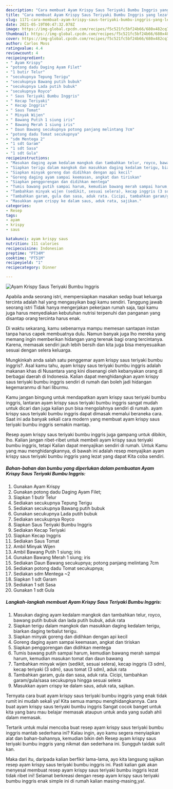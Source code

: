 ```yaml
---
description: "Cara membuat Ayam Krispy Saus Teriyaki Bumbu Inggris yang lezat Untuk Jualan"
title: "Cara membuat Ayam Krispy Saus Teriyaki Bumbu Inggris yang lezat Untuk Jualan"
slug: 1171-cara-membuat-ayam-krispy-saus-teriyaki-bumbu-inggris-yang-lezat-untuk-jualan
date: 2021-05-19T00:47:32.078Z
image: https://img-global.cpcdn.com/recipes/f5c521fc5bf24b66/680x482cq70/ayam-krispy-saus-teriyaki-bumbu-inggris-foto-resep-utama.jpg
thumbnail: https://img-global.cpcdn.com/recipes/f5c521fc5bf24b66/680x482cq70/ayam-krispy-saus-teriyaki-bumbu-inggris-foto-resep-utama.jpg
cover: https://img-global.cpcdn.com/recipes/f5c521fc5bf24b66/680x482cq70/ayam-krispy-saus-teriyaki-bumbu-inggris-foto-resep-utama.jpg
author: Carlos Moss
ratingvalue: 4.4
reviewcount: 4
recipeingredient:
- " Ayam Krispy"
- "potong dadu Daging Ayam Filet"
- "1 butir Telur"
- "secukupnya Tepung Terigu"
- "secukupnya Bawang putih bubuk"
- "secukupnya Lada putih bubuk"
- "secukupnya Royco"
- " Saus Teriyaki Bumbu Inggris"
- " Kecap Teriyaki"
- " Kecap Inggris"
- " Saus Tomat"
- " Minyak Wijen"
- " Bawang Putih 1 siung iris"
- " Bawang Merah 1 siung iris"
- " Daun Bawang secukupnya potong panjang melintang 7cm"
- "potong dadu Tomat secukupnya"
- "sdm Mentega 2"
- "1 sdt Garam"
- "1 sdt Sasa"
- "1 sdt Gula"
recipeinstructions:
- "Masukan daging ayam kedalam mangkok dan tambahkan telur, royco, bawang putih bubuk dan lada putih bubuk, aduk rata"
- "Siapkan terigu dalam mangkok dan masukkan daging kedalam terigu, biarkan daging terbalut terigu."
- "Siapkan minyak goreng dan didihkan dengan api kecil"
- "Goreng daging ayam sampai keemasan, angkat dan tiriskan"
- "Siapkan penggorengan dan didihkan mentega"
- "Tumis bawang putih sampai harum, kemudian bawang merah sampai harum, kemudian masukan tomat dan daun bawang"
- "Tambahkan minyak wijen (sedikit, sesuai selera), kecap inggris (3 sdm), kecap teriyaki (3 sdm), saus tomat (3 sdm), aduk rata"
- "Tambahkan garam, gula dan sasa, aduk rata. Cicipi, tambahkan garam/gula/sasa secukupnya hingga sesuai selera"
- "Masukkan ayam crispy ke dalam saus, aduk rata, sajikan."
categories:
- Resep
tags:
- ayam
- krispy
- saus

katakunci: ayam krispy saus 
nutrition: 111 calories
recipecuisine: Indonesian
preptime: "PT34M"
cooktime: "PT51M"
recipeyield: "1"
recipecategory: Dinner

---
```



![Ayam Krispy Saus Teriyaki Bumbu Inggris](https://img-global.cpcdn.com/recipes/f5c521fc5bf24b66/680x482cq70/ayam-krispy-saus-teriyaki-bumbu-inggris-foto-resep-utama.jpg)

Apabila anda seorang istri, mempersiapkan masakan sedap buat keluarga tercinta adalah hal yang mengasyikan bagi kamu sendiri. Tanggung jawab seorang istri Tidak hanya mengerjakan pekerjaan rumah saja, tapi kamu juga harus menyediakan kebutuhan nutrisi terpenuhi dan panganan yang disantap orang tercinta harus enak.

Di waktu  sekarang, kamu sebenarnya mampu memesan santapan instan tanpa harus capek membuatnya dulu. Namun banyak juga lho mereka yang memang ingin memberikan hidangan yang terenak bagi orang tercintanya. Karena, memasak sendiri jauh lebih bersih dan kita juga bisa menyesuaikan sesuai dengan selera keluarga. 



Mungkinkah anda salah satu penggemar ayam krispy saus teriyaki bumbu inggris?. Asal kamu tahu, ayam krispy saus teriyaki bumbu inggris adalah makanan khas di Nusantara yang kini disenangi oleh kebanyakan orang di berbagai daerah di Indonesia. Kalian dapat menghidangkan ayam krispy saus teriyaki bumbu inggris sendiri di rumah dan boleh jadi hidangan kegemaranmu di hari liburmu.

Kamu jangan bingung untuk mendapatkan ayam krispy saus teriyaki bumbu inggris, lantaran ayam krispy saus teriyaki bumbu inggris sangat mudah untuk dicari dan juga kalian pun bisa mengolahnya sendiri di rumah. ayam krispy saus teriyaki bumbu inggris dapat dimasak memalui beraneka cara. Saat ini ada banyak sekali cara modern yang membuat ayam krispy saus teriyaki bumbu inggris semakin mantap.

Resep ayam krispy saus teriyaki bumbu inggris juga gampang untuk dibikin, lho. Kalian jangan ribet-ribet untuk membeli ayam krispy saus teriyaki bumbu inggris, tetapi Kalian dapat menyajikan sendiri di rumah. Untuk Kamu yang mau menghidangkannya, di bawah ini adalah resep menyajikan ayam krispy saus teriyaki bumbu inggris yang lezat yang dapat Kita coba sendiri.

<!--inarticleads1-->

##### Bahan-bahan dan bumbu yang diperlukan dalam pembuatan Ayam Krispy Saus Teriyaki Bumbu Inggris:

1. Gunakan  Ayam Krispy
1. Gunakan potong dadu Daging Ayam Filet;
1. Siapkan 1 butir Telur
1. Sediakan secukupnya Tepung Terigu
1. Sediakan secukupnya Bawang putih bubuk
1. Gunakan secukupnya Lada putih bubuk
1. Sediakan secukupnya Royco
1. Siapkan  Saus Teriyaki Bumbu Inggris
1. Sediakan  Kecap Teriyaki
1. Siapkan  Kecap Inggris
1. Sediakan  Saus Tomat
1. Ambil  Minyak Wijen
1. Ambil  Bawang Putih 1 siung; iris
1. Gunakan  Bawang Merah 1 siung; iris
1. Sediakan  Daun Bawang secukupnya; potong panjang melintang 7cm
1. Sediakan potong dadu Tomat secukupnya;
1. Sediakan sdm Mentega ~2
1. Siapkan 1 sdt Garam
1. Sediakan 1 sdt Sasa
1. Gunakan 1 sdt Gula




<!--inarticleads2-->

##### Langkah-langkah membuat Ayam Krispy Saus Teriyaki Bumbu Inggris:

1. Masukan daging ayam kedalam mangkok dan tambahkan telur, royco, bawang putih bubuk dan lada putih bubuk, aduk rata
1. Siapkan terigu dalam mangkok dan masukkan daging kedalam terigu, biarkan daging terbalut terigu.
1. Siapkan minyak goreng dan didihkan dengan api kecil
1. Goreng daging ayam sampai keemasan, angkat dan tiriskan
1. Siapkan penggorengan dan didihkan mentega
1. Tumis bawang putih sampai harum, kemudian bawang merah sampai harum, kemudian masukan tomat dan daun bawang
1. Tambahkan minyak wijen (sedikit, sesuai selera), kecap inggris (3 sdm), kecap teriyaki (3 sdm), saus tomat (3 sdm), aduk rata
1. Tambahkan garam, gula dan sasa, aduk rata. Cicipi, tambahkan garam/gula/sasa secukupnya hingga sesuai selera
1. Masukkan ayam crispy ke dalam saus, aduk rata, sajikan.




Ternyata cara buat ayam krispy saus teriyaki bumbu inggris yang enak tidak rumit ini mudah sekali ya! Kita semua mampu menghidangkannya. Cara buat ayam krispy saus teriyaki bumbu inggris Sangat cocok banget untuk kita yang baru mau belajar memasak ataupun untuk anda yang sudah ahli dalam memasak.

Tertarik untuk mulai mencoba buat resep ayam krispy saus teriyaki bumbu inggris mantab sederhana ini? Kalau ingin, ayo kamu segera menyiapkan alat dan bahan-bahannya, kemudian bikin deh Resep ayam krispy saus teriyaki bumbu inggris yang nikmat dan sederhana ini. Sungguh taidak sulit kan. 

Maka dari itu, daripada kalian berfikir lama-lama, ayo kita langsung sajikan resep ayam krispy saus teriyaki bumbu inggris ini. Pasti kalian gak akan menyesal membuat resep ayam krispy saus teriyaki bumbu inggris lezat tidak ribet ini! Selamat berkreasi dengan resep ayam krispy saus teriyaki bumbu inggris enak simple ini di rumah kalian masing-masing,ya!.


